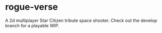 # rogue-verse
A 2d multiplayer Star Citizen tribute space shooter.
Check out the develop branch for a playable WIP.
